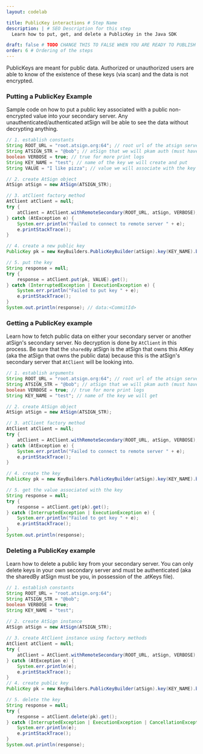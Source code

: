 ```yaml
---
layout: codelab

title: PublicKey interactions # Step Name
description: | # SEO Description for this step
  Learn how to put, get, and delete a PublicKey in the Java SDK

draft: false # TODO CHANGE THIS TO FALSE WHEN YOU ARE READY TO PUBLISH THE PAGE
order: 6 # Ordering of the steps
---
```


PublicKeys are meant for public data. Authorized or unauthorized users are able to know of the existence of these keys (via scan) and the data is not encrypted.

### Putting a PublicKey Example
Sample code on how to put a public key associated with a public non-encrypted value into your secondary server. Any unauthenticated/authenticated atSign will be able to see the data without decrypting anything.

```java
// 1. establish constants
String ROOT_URL = "root.atsign.org:64"; // root url of the atsign server for fetching secondary address
String ATSIGN_STR = "@bob"; // atSign that we will pkam auth (must have keys in keys directory) 
boolean VERBOSE = true; // true for more print logs 
String KEY_NAME = "test"; // name of the key we will create and put
String VALUE = "I like pizza"; // value we will associate with the key

// 2. create AtSign object
AtSign atSign = new AtSign(ATSIGN_STR);

// 3. atClient factory method
AtClient atClient = null;
try {
    atClient = AtClient.withRemoteSecondary(ROOT_URL, atSign, VERBOSE);
} catch (AtException e) {
    System.err.println("Failed to connect to remote server " + e);
    e.printStackTrace();
}

// 4. create a new public key
PublicKey pk = new KeyBuilders.PublicKeyBuilder(atSign).key(KEY_NAME).build();

// 5. put the key
String response = null;
try {
    response = atClient.put(pk, VALUE).get();
} catch (InterruptedException | ExecutionException e) {
    System.err.println("Failed to put key " + e);
    e.printStackTrace();
}
System.out.println(response); // data:<CommitId>
```

### Getting a PublicKey example
Learn how to fetch public data on either your secondary server or another atSign's secondary server. No decryption is done by `AtClient` in this process. Be sure that the `sharedBy` atSign is the atSign that owns this AtKey (aka the atSign that owns the public data) because this is the atSign's secondary server that `AtClient` will be looking into.
```java
// 1. establish arguments
String ROOT_URL = "root.atsign.org:64"; // root url of the atsign server for fetching secondary address
String ATSIGN_STR = "@bob"; // atSign that we will pkam auth (must have keys in keys directory)
boolean VERBOSE = true; // true for more print logs
String KEY_NAME = "test"; // name of the key we will get

// 2. create AtSign object
AtSign atSign = new AtSign(ATSIGN_STR);

// 3. atClient factory method
AtClient atClient = null;
try {
    atClient = AtClient.withRemoteSecondary(ROOT_URL, atSign, VERBOSE);
} catch (AtException e) {
    System.err.println("Failed to connect to remote server " + e);
    e.printStackTrace();
}

// 4. create the key
PublicKey pk = new KeyBuilders.PublicKeyBuilder(atSign).key(KEY_NAME).build();

// 5. get the value associated with the key
String response = null;
try {
    response = atClient.get(pk).get();
} catch (InterruptedException | ExecutionException e) {
    System.err.println("Failed to get key " + e);
    e.printStackTrace();
}
System.out.println(response);
```

### Deleting a PublicKey example
Learn how to delete a public key from your secondary server. You can only delete keys in your own secondary server and must be authenticated (aka the sharedBy atSign must be you, in possession of the .atKeys file).
```java
// 1. establish constants
String ROOT_URL = "root.atsign.org:64";
String ATSIGN_STR = "@bob";
boolean VERBOSE = true;
String KEY_NAME = "test";

// 2. create AtSign instance
AtSign atSign = new AtSign(ATSIGN_STR);
        
// 3. create AtClient instance using factory methods
AtClient atClient = null;
try {
    atClient = AtClient.withRemoteSecondary(ROOT_URL, atSign, VERBOSE);
} catch (AtException e) {
    System.err.println(e);
    e.printStackTrace();
}
// 4. create public key
PublicKey pk = new KeyBuilders.PublicKeyBuilder(atSign).key(KEY_NAME).build();

// 5. delete the key
String response = null;
try {
    response = atClient.delete(pk).get();
} catch (InterruptedException | ExecutionException | CancellationException e) {
    System.err.println(e);
    e.printStackTrace();
}
System.out.println(response);
```